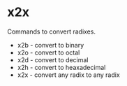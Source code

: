 # x2x #

Commands to convert radixes.

* x2b - convert to binary
* x2o - convert to octal
* x2d - convert to decimal
* x2h - convert to heaxadecimal
* x2x - convert any radix to any radix

